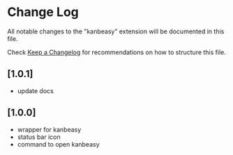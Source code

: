 # Change Log

All notable changes to the "kanbeasy" extension will be documented in this file.

Check [Keep a Changelog](http://keepachangelog.com/) for recommendations on how to structure this file.

## [1.0.1]

- update docs

## [1.0.0]

- wrapper for kanbeasy
- status bar icon
- command to open kanbeasy
